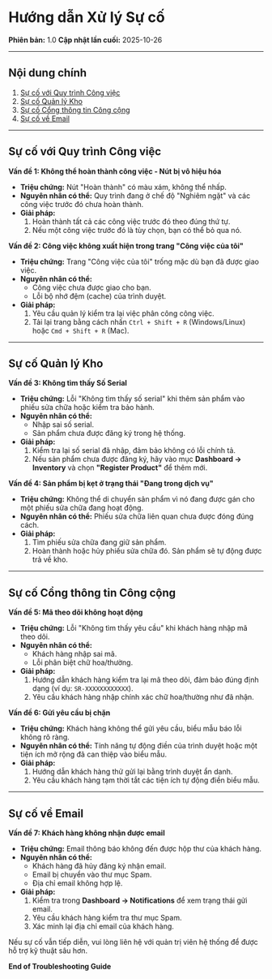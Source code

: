 # Hướng dẫn Xử lý Sự cố

**Phiên bản:** 1.0
**Cập nhật lần cuối:** 2025-10-26

---

## Nội dung chính

1.  [Sự cố với Quy trình Công việc](#sự-cố-với-quy-trình-công-việc)
2.  [Sự cố Quản lý Kho](#sự-cố-quản-lý-kho)
3.  [Sự cố Cổng thông tin Công cộng](#sự-cố-cổng-thông-tin-công-cộng)
4.  [Sự cố về Email](#sự-cố-về-email)

---

## Sự cố với Quy trình Công việc

**Vấn đề 1: Không thể hoàn thành công việc - Nút bị vô hiệu hóa**

*   **Triệu chứng:** Nút "Hoàn thành" có màu xám, không thể nhấp.
*   **Nguyên nhân có thể:** Quy trình đang ở chế độ "Nghiêm ngặt" và các công việc trước đó chưa hoàn thành.
*   **Giải pháp:**
    1.  Hoàn thành tất cả các công việc trước đó theo đúng thứ tự.
    2.  Nếu một công việc trước đó là tùy chọn, bạn có thể bỏ qua nó.

**Vấn đề 2: Công việc không xuất hiện trong trang "Công việc của tôi"**

*   **Triệu chứng:** Trang "Công việc của tôi" trống mặc dù bạn đã được giao việc.
*   **Nguyên nhân có thể:**
    *   Công việc chưa được giao cho bạn.
    *   Lỗi bộ nhớ đệm (cache) của trình duyệt.
*   **Giải pháp:**
    1.  Yêu cầu quản lý kiểm tra lại việc phân công công việc.
    2.  Tải lại trang bằng cách nhấn `Ctrl + Shift + R` (Windows/Linux) hoặc `Cmd + Shift + R` (Mac).

---

## Sự cố Quản lý Kho

**Vấn đề 3: Không tìm thấy Số Serial**

*   **Triệu chứng:** Lỗi "Không tìm thấy số serial" khi thêm sản phẩm vào phiếu sửa chữa hoặc kiểm tra bảo hành.
*   **Nguyên nhân có thể:**
    *   Nhập sai số serial.
    *   Sản phẩm chưa được đăng ký trong hệ thống.
*   **Giải pháp:**
    1.  Kiểm tra lại số serial đã nhập, đảm bảo không có lỗi chính tả.
    2.  Nếu sản phẩm chưa được đăng ký, hãy vào mục **Dashboard → Inventory** và chọn **"Register Product"** để thêm mới.

**Vấn đề 4: Sản phẩm bị kẹt ở trạng thái "Đang trong dịch vụ"**

*   **Triệu chứng:** Không thể di chuyển sản phẩm vì nó đang được gán cho một phiếu sửa chữa đang hoạt động.
*   **Nguyên nhân có thể:** Phiếu sửa chữa liên quan chưa được đóng đúng cách.
*   **Giải pháp:**
    1.  Tìm phiếu sửa chữa đang giữ sản phẩm.
    2.  Hoàn thành hoặc hủy phiếu sửa chữa đó. Sản phẩm sẽ tự động được trả về kho.

---

## Sự cố Cổng thông tin Công cộng

**Vấn đề 5: Mã theo dõi không hoạt động**

*   **Triệu chứng:** Lỗi "Không tìm thấy yêu cầu" khi khách hàng nhập mã theo dõi.
*   **Nguyên nhân có thể:**
    *   Khách hàng nhập sai mã.
    *   Lỗi phân biệt chữ hoa/thường.
*   **Giải pháp:**
    1.  Hướng dẫn khách hàng kiểm tra lại mã theo dõi, đảm bảo đúng định dạng (ví dụ: `SR-XXXXXXXXXXXX`).
    2.  Yêu cầu khách hàng nhập chính xác chữ hoa/thường như đã nhận.

**Vấn đề 6: Gửi yêu cầu bị chặn**

*   **Triệu chứng:** Khách hàng không thể gửi yêu cầu, biểu mẫu báo lỗi không rõ ràng.
*   **Nguyên nhân có thể:** Tính năng tự động điền của trình duyệt hoặc một tiện ích mở rộng đã can thiệp vào biểu mẫu.
*   **Giải pháp:**
    1.  Hướng dẫn khách hàng thử gửi lại bằng trình duyệt ẩn danh.
    2.  Yêu cầu khách hàng tạm thời tắt các tiện ích tự động điền biểu mẫu.

---

## Sự cố về Email

**Vấn đề 7: Khách hàng không nhận được email**

*   **Triệu chứng:** Email thông báo không đến được hộp thư của khách hàng.
*   **Nguyên nhân có thể:**
    *   Khách hàng đã hủy đăng ký nhận email.
    *   Email bị chuyển vào thư mục Spam.
    *   Địa chỉ email không hợp lệ.
*   **Giải pháp:**
    1.  Kiểm tra trong **Dashboard → Notifications** để xem trạng thái gửi email.
    2.  Yêu cầu khách hàng kiểm tra thư mục Spam.
    3.  Xác minh lại địa chỉ email của khách hàng.

Nếu sự cố vẫn tiếp diễn, vui lòng liên hệ với quản trị viên hệ thống để được hỗ trợ kỹ thuật sâu hơn.

**End of Troubleshooting Guide**